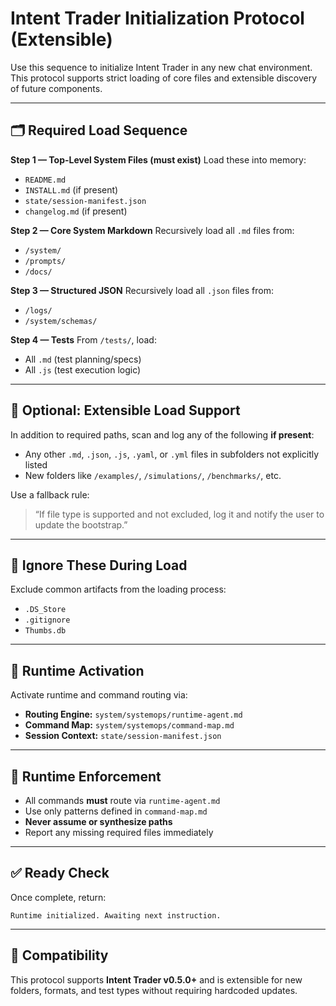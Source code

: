 # Intent Trader Initialization Protocol (Extensible)

Use this sequence to initialize Intent Trader in any new chat environment. This protocol supports strict loading of core files and extensible discovery of future components.

---

## 🗂 Required Load Sequence

**Step 1 — Top-Level System Files (must exist)**
Load these into memory:
- `README.md`
- `INSTALL.md` (if present)
- `state/session-manifest.json`
- `changelog.md` (if present)

**Step 2 — Core System Markdown**
Recursively load all `.md` files from:
- `/system/`
- `/prompts/`
- `/docs/`

**Step 3 — Structured JSON**
Recursively load all `.json` files from:
- `/logs/`
- `/system/schemas/`

**Step 4 — Tests**
From `/tests/`, load:
- All `.md` (test planning/specs)
- All `.js` (test execution logic)

---

## 🔄 Optional: Extensible Load Support

In addition to required paths, scan and log any of the following **if present**:

- Any other `.md`, `.json`, `.js`, `.yaml`, or `.yml` files in subfolders not explicitly listed
- New folders like `/examples/`, `/simulations/`, `/benchmarks/`, etc.

Use a fallback rule:
> “If file type is supported and not excluded, log it and notify the user to update the bootstrap.”

---

## 🧹 Ignore These During Load

Exclude common artifacts from the loading process:
- `.DS_Store`
- `.gitignore`
- `Thumbs.db`

---

## 🚦 Runtime Activation

Activate runtime and command routing via:

- **Routing Engine:** `system/systemops/runtime-agent.md`
- **Command Map:** `system/systemops/command-map.md`
- **Session Context:** `state/session-manifest.json`

---

## 🧠 Runtime Enforcement

- All commands **must** route via `runtime-agent.md`
- Use only patterns defined in `command-map.md`
- **Never assume or synthesize paths**
- Report any missing required files immediately

---

## ✅ Ready Check

Once complete, return:
```
Runtime initialized. Awaiting next instruction.
```

---

## 📌 Compatibility

This protocol supports **Intent Trader v0.5.0+** and is extensible for new folders, formats, and test types without requiring hardcoded updates.